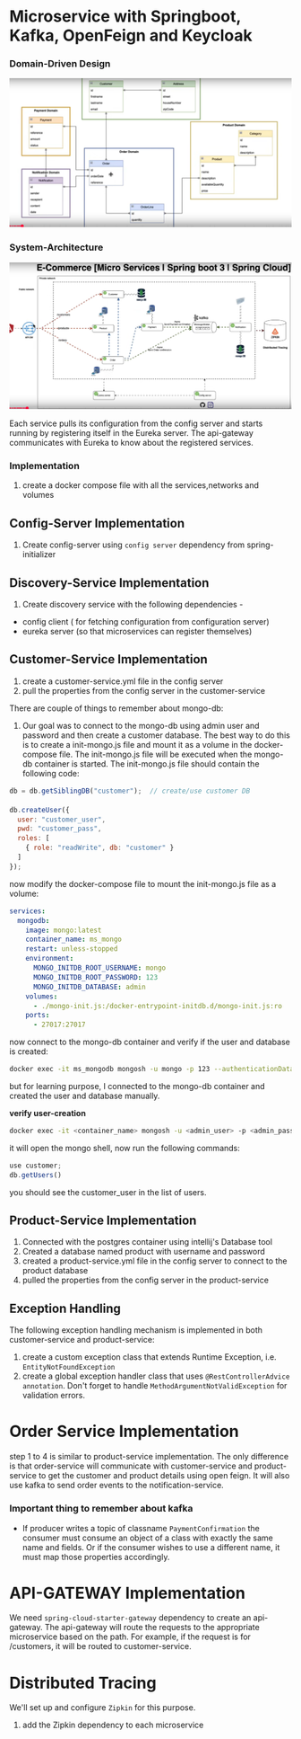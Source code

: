 # Microservice with Springboot, Kafka, OpenFeign and Keycloak

### Domain-Driven Design

![Diagram](./resource/domain-driven-design.png)

### System-Architecture

![Diagram](./resource/system-architecture.png)

Each service pulls its configuration from the config server and starts running by registering itself in the Eureka server. The api-gateway communicates with Eureka to know about the registered services.

### Implementation

1. create a docker compose file with all the services,networks and volumes

## Config-Server Implementation

1. Create config-server using `config server` dependency from spring-initializer

## Discovery-Service Implementation

1. Create discovery service with the following dependencies - 
 - config client ( for fetching configuration from configuration server)
 - eureka server (so that microservices can register themselves)

## Customer-Service Implementation

1. create a customer-service.yml file in the config server
2. pull the properties from the config server in the customer-service

There are couple of things to remember about mongo-db:

1. Our goal was to connect to the mongo-db using admin user and password and then create a customer database. The best way to do this is to create a init-mongo.js file and mount it as a volume in the docker-compose file. The init-mongo.js file will be executed when the mongo-db container is started. The init-mongo.js file should contain the following code:

```js
db = db.getSiblingDB("customer");  // create/use customer DB

db.createUser({
  user: "customer_user",
  pwd: "customer_pass",
  roles: [
    { role: "readWrite", db: "customer" }
  ]
});

```

now modify the docker-compose file to mount the init-mongo.js file as a volume:

```yml
services:
  mongodb:
    image: mongo:latest
    container_name: ms_mongo
    restart: unless-stopped
    environment:
      MONGO_INITDB_ROOT_USERNAME: mongo
      MONGO_INITDB_ROOT_PASSWORD: 123
      MONGO_INITDB_DATABASE: admin
    volumes:
      - ./mongo-init.js:/docker-entrypoint-initdb.d/mongo-init.js:ro
    ports:
      - 27017:27017

```

now connect to the mongo-db container and verify if the user and database is created:

```bash
docker exec -it ms_mongodb mongosh -u mongo -p 123 --authenticationDatabase admin
```

but for learning purpose, I connected to the mongo-db container and created the user and database manually.

**verify user-creation**

```bash
docker exec -it <container_name> mongosh -u <admin_user> -p <admin_password> --authenticationDatabase admin

```

it will open the mongo shell, now run the following commands:

```js   
use customer;
db.getUsers()
```

you should see the customer_user in the list of users.

## Product-Service Implementation

1. Connected with the postgres container using intellij's Database tool
2. Created a database named product with username and password
3. created a product-service.yml file in the config server to connect to the product database
4. pulled the properties from the config server in the product-service

## Exception Handling

The following exception handling mechanism is implemented in both customer-service and product-service:

1. create a custom exception class that extends Runtime Exception, i.e. `EntityNotFoundException`
2. create a global exception handler class that uses `@RestControllerAdvice annotation`. Don't forget to handle `MethodArgumentNotValidException` for validation errors.

# Order Service Implementation

step 1 to 4 is similar to product-service implementation. The only difference is that order-service will communicate with customer-service and product-service to get the customer and product details using open feign. It will also use kafka to send order events to the notification-service.

### Important thing to remember about kafka

- If producer writes a topic of classname `PaymentConfirmation` the consumer must consume an object of a class with exactly the same name and fields. Or if the consumer wishes to use a different name, it must map those properties accordingly.

# API-GATEWAY Implementation

We need `spring-cloud-starter-gateway` dependency to create an api-gateway. The api-gateway will route the requests to the appropriate microservice based on the path. For example, if the request is for /customers, it will be routed to customer-service.

# Distributed Tracing

We'll set up and configure `Zipkin` for this purpose.

1. add the Zipkin dependency to each microservice